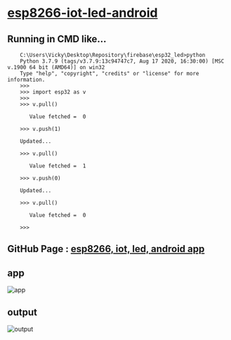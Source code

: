 # [esp8266-iot-led-android](https://create.arduino.cc/projecthub/user1856485/iot-esp32-led-app-95fa89)

## Running in CMD like...

        C:\Users\Vicky\Desktop\Repository\firebase\esp32_led>python
        Python 3.7.9 (tags/v3.7.9:13c94747c7, Aug 17 2020, 16:30:00) [MSC v.1900 64 bit (AMD64)] on win32
        Type "help", "copyright", "credits" or "license" for more information.
        >>>
        >>> import esp32 as v
        >>>
        >>> v.pull()

           Value fetched =  0

        >>> v.push(1)

        Updated...

        >>> v.pull()

           Value fetched =  1

        >>> v.push(0)

        Updated...

        >>> v.pull()

           Value fetched =  0

        >>>

## GitHub Page : [esp8266, iot, led, android app](https://imvickykumar999.github.io/esp8266-and-esp32/)

## app
![app](https://github.com/imvickykumar999/esp8266-iot-led-android/blob/main/Screenshots/screenshot.jpeg?raw=true)

## output

![output](https://github.com/imvickykumar999/esp8266-iot-led-android/blob/main/Screenshots/output.jpg?raw=true)
